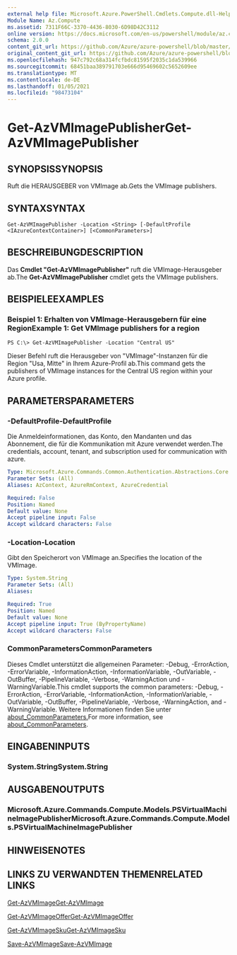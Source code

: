 ```yaml
---
external help file: Microsoft.Azure.PowerShell.Cmdlets.Compute.dll-Help.xml
Module Name: Az.Compute
ms.assetid: 7311F66C-3370-4436-8030-6D98D42C3112
online version: https://docs.microsoft.com/en-us/powershell/module/az.compute/get-azvmimagepublisher
schema: 2.0.0
content_git_url: https://github.com/Azure/azure-powershell/blob/master/src/Compute/Compute/help/Get-AzVMImagePublisher.md
original_content_git_url: https://github.com/Azure/azure-powershell/blob/master/src/Compute/Compute/help/Get-AzVMImagePublisher.md
ms.openlocfilehash: 947c792c68a314fcfbdc81595f2035c1da539966
ms.sourcegitcommit: 68451baa389791703e666d95469602c5652609ee
ms.translationtype: MT
ms.contentlocale: de-DE
ms.lasthandoff: 01/05/2021
ms.locfileid: "98473104"
---
```

# <span data-ttu-id="f9973-101">Get-AzVMImagePublisher</span><span class="sxs-lookup"><span data-stu-id="f9973-101">Get-AzVMImagePublisher</span></span>

## <span data-ttu-id="f9973-102">SYNOPSIS</span><span class="sxs-lookup"><span data-stu-id="f9973-102">SYNOPSIS</span></span>
<span data-ttu-id="f9973-103">Ruft die HERAUSGEBER von VMImage ab.</span><span class="sxs-lookup"><span data-stu-id="f9973-103">Gets the VMImage publishers.</span></span>

## <span data-ttu-id="f9973-104">SYNTAX</span><span class="sxs-lookup"><span data-stu-id="f9973-104">SYNTAX</span></span>

```
Get-AzVMImagePublisher -Location <String> [-DefaultProfile <IAzureContextContainer>] [<CommonParameters>]
```

## <span data-ttu-id="f9973-105">BESCHREIBUNG</span><span class="sxs-lookup"><span data-stu-id="f9973-105">DESCRIPTION</span></span>
<span data-ttu-id="f9973-106">Das **Cmdlet "Get-AzVMImagePublisher"** ruft die VMImage-Herausgeber ab.</span><span class="sxs-lookup"><span data-stu-id="f9973-106">The **Get-AzVMImagePublisher** cmdlet gets the VMImage publishers.</span></span>

## <span data-ttu-id="f9973-107">BEISPIELE</span><span class="sxs-lookup"><span data-stu-id="f9973-107">EXAMPLES</span></span>

### <span data-ttu-id="f9973-108">Beispiel 1: Erhalten von VMImage-Herausgebern für eine Region</span><span class="sxs-lookup"><span data-stu-id="f9973-108">Example 1: Get VMImage publishers for a region</span></span>
```
PS C:\> Get-AzVMImagePublisher -Location "Central US"
```

<span data-ttu-id="f9973-109">Dieser Befehl ruft die Herausgeber von "VMImage"-Instanzen für die Region "Usa, Mitte" in Ihrem Azure-Profil ab.</span><span class="sxs-lookup"><span data-stu-id="f9973-109">This command gets the publishers of VMImage instances for the Central US region within your Azure profile.</span></span>

## <span data-ttu-id="f9973-110">PARAMETERS</span><span class="sxs-lookup"><span data-stu-id="f9973-110">PARAMETERS</span></span>

### <span data-ttu-id="f9973-111">-DefaultProfile</span><span class="sxs-lookup"><span data-stu-id="f9973-111">-DefaultProfile</span></span>
<span data-ttu-id="f9973-112">Die Anmeldeinformationen, das Konto, den Mandanten und das Abonnement, die für die Kommunikation mit Azure verwendet werden.</span><span class="sxs-lookup"><span data-stu-id="f9973-112">The credentials, account, tenant, and subscription used for communication with azure.</span></span>

```yaml
Type: Microsoft.Azure.Commands.Common.Authentication.Abstractions.Core.IAzureContextContainer
Parameter Sets: (All)
Aliases: AzContext, AzureRmContext, AzureCredential

Required: False
Position: Named
Default value: None
Accept pipeline input: False
Accept wildcard characters: False
```

### <span data-ttu-id="f9973-113">-Location</span><span class="sxs-lookup"><span data-stu-id="f9973-113">-Location</span></span>
<span data-ttu-id="f9973-114">Gibt den Speicherort von VMImage an.</span><span class="sxs-lookup"><span data-stu-id="f9973-114">Specifies the location of the VMImage.</span></span>

```yaml
Type: System.String
Parameter Sets: (All)
Aliases:

Required: True
Position: Named
Default value: None
Accept pipeline input: True (ByPropertyName)
Accept wildcard characters: False
```

### <span data-ttu-id="f9973-115">CommonParameters</span><span class="sxs-lookup"><span data-stu-id="f9973-115">CommonParameters</span></span>
<span data-ttu-id="f9973-116">Dieses Cmdlet unterstützt die allgemeinen Parameter: -Debug, -ErrorAction, -ErrorVariable, -InformationAction, -InformationVariable, -OutVariable, -OutBuffer, -PipelineVariable, -Verbose, -WarningAction und -WarningVariable.</span><span class="sxs-lookup"><span data-stu-id="f9973-116">This cmdlet supports the common parameters: -Debug, -ErrorAction, -ErrorVariable, -InformationAction, -InformationVariable, -OutVariable, -OutBuffer, -PipelineVariable, -Verbose, -WarningAction, and -WarningVariable.</span></span> <span data-ttu-id="f9973-117">Weitere Informationen finden Sie unter [about_CommonParameters.](http://go.microsoft.com/fwlink/?LinkID=113216)</span><span class="sxs-lookup"><span data-stu-id="f9973-117">For more information, see [about_CommonParameters](http://go.microsoft.com/fwlink/?LinkID=113216).</span></span>

## <span data-ttu-id="f9973-118">EINGABEN</span><span class="sxs-lookup"><span data-stu-id="f9973-118">INPUTS</span></span>

### <span data-ttu-id="f9973-119">System.String</span><span class="sxs-lookup"><span data-stu-id="f9973-119">System.String</span></span>

## <span data-ttu-id="f9973-120">AUSGABEN</span><span class="sxs-lookup"><span data-stu-id="f9973-120">OUTPUTS</span></span>

### <span data-ttu-id="f9973-121">Microsoft.Azure.Commands.Compute.Models.PSVirtualMachineImagePublisher</span><span class="sxs-lookup"><span data-stu-id="f9973-121">Microsoft.Azure.Commands.Compute.Models.PSVirtualMachineImagePublisher</span></span>

## <span data-ttu-id="f9973-122">HINWEISE</span><span class="sxs-lookup"><span data-stu-id="f9973-122">NOTES</span></span>

## <span data-ttu-id="f9973-123">LINKS ZU VERWANDTEN THEMEN</span><span class="sxs-lookup"><span data-stu-id="f9973-123">RELATED LINKS</span></span>

[<span data-ttu-id="f9973-124">Get-AzVMImage</span><span class="sxs-lookup"><span data-stu-id="f9973-124">Get-AzVMImage</span></span>](./Get-AzVMImage.md)

[<span data-ttu-id="f9973-125">Get-AzVMImageOffer</span><span class="sxs-lookup"><span data-stu-id="f9973-125">Get-AzVMImageOffer</span></span>](./Get-AzVMImageOffer.md)

[<span data-ttu-id="f9973-126">Get-AzVMImageSku</span><span class="sxs-lookup"><span data-stu-id="f9973-126">Get-AzVMImageSku</span></span>](./Get-AzVMImageSku.md)

[<span data-ttu-id="f9973-127">Save-AzVMImage</span><span class="sxs-lookup"><span data-stu-id="f9973-127">Save-AzVMImage</span></span>](./Save-AzVMImage.md)


